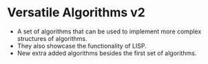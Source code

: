 # Versatile Algorithms v2

* A set of algorithms that can be used to implement more complex structures of algorithms.
* They also showcase the functionality of LISP.
* New extra added algorithms besides the first set of algorithms.
